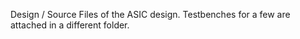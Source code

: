Design / Source Files of the ASIC design. Testbenches for a few are attached in a different folder.
